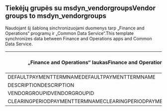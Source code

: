 ## <a name="vendor-groups-to-msdyn_vendorgroups"></a><span data-ttu-id="f83cf-101">Tiekėjų grupės su msdyn_vendorgroups</span><span class="sxs-lookup"><span data-stu-id="f83cf-101">Vendor groups to msdyn_vendorgroups</span></span>

<span data-ttu-id="f83cf-102">Naudojant šį šabloną sinchronizuojami duomenys tarp „Finance and Operations“ programų ir „Common Data Service“.</span><span class="sxs-lookup"><span data-stu-id="f83cf-102">This template synchronizes data between Finance and Operations apps and Common Data Service.</span></span>

<span data-ttu-id="f83cf-103">„Finance and Operations“ laukas</span><span class="sxs-lookup"><span data-stu-id="f83cf-103">Finance and Operations field</span></span> | <span data-ttu-id="f83cf-104">Schemos tipas</span><span class="sxs-lookup"><span data-stu-id="f83cf-104">Map type</span></span> | <span data-ttu-id="f83cf-105">Kitas „Dynamics 365” laukas</span><span class="sxs-lookup"><span data-stu-id="f83cf-105">Other Dynamics 365 field</span></span> | <span data-ttu-id="f83cf-106">Numatytoji reikšmė</span><span class="sxs-lookup"><span data-stu-id="f83cf-106">Default value</span></span>
---|---|---|---
<span data-ttu-id="f83cf-107">DEFAULTPAYMENTTERMNAME</span><span class="sxs-lookup"><span data-stu-id="f83cf-107">DEFAULTPAYMENTTERMNAME</span></span> | = | <span data-ttu-id="f83cf-108">msdyn_paymentterms.msdyn_name</span><span class="sxs-lookup"><span data-stu-id="f83cf-108">msdyn_paymentterms.msdyn_name</span></span> | 
<span data-ttu-id="f83cf-109">DESCRIPTION</span><span class="sxs-lookup"><span data-stu-id="f83cf-109">DESCRIPTION</span></span> | = | <span data-ttu-id="f83cf-110">msdyn_description</span><span class="sxs-lookup"><span data-stu-id="f83cf-110">msdyn_description</span></span> | 
<span data-ttu-id="f83cf-111">VENDORGROUPID</span><span class="sxs-lookup"><span data-stu-id="f83cf-111">VENDORGROUPID</span></span> | = | <span data-ttu-id="f83cf-112">msdyn_vendorgroup</span><span class="sxs-lookup"><span data-stu-id="f83cf-112">msdyn_vendorgroup</span></span> | 
<span data-ttu-id="f83cf-113">CLEARINGPERIODPAYMENTTERMNAME</span><span class="sxs-lookup"><span data-stu-id="f83cf-113">CLEARINGPERIODPAYMENTTERMNAME</span></span> | = | <span data-ttu-id="f83cf-114">msdyn_clearingperiodpaymentpermname.msdyn_name</span><span class="sxs-lookup"><span data-stu-id="f83cf-114">msdyn_clearingperiodpaymentpermname.msdyn_name</span></span> | 
